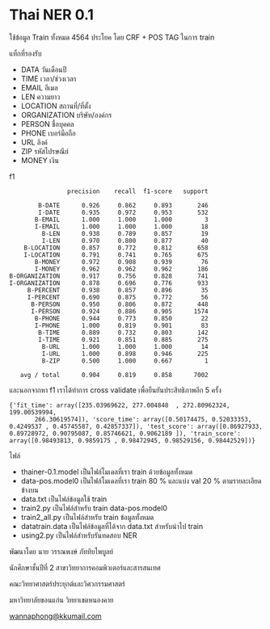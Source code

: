 # Thai NER 0.1

ใช้ข้อมูล Train ทั้งหมด 4564 ประโยค โดย CRF + POS TAG ในการ train

แท็กที่รองรับ

- DATA วันเดือนปี
- TIME เวลา/ช่วงเวลา
- EMAIL อีเมล
- LEN ความยาว
- LOCATION สถานที่/ที่ตั้ง
- ORGANIZATION บริษัท/องค์กร
- PERSON ชื่อบุคคล
- PHONE เบอร์มือถือ
- URL ลิงค์
- ZIP รหัสไปรษณีย์
- MONEY เงิน



f1

```
                precision    recall  f1-score   support

        B-DATE      0.926     0.862     0.893       246
        I-DATE      0.935     0.972     0.953       532
       B-EMAIL      1.000     1.000     1.000         3
       I-EMAIL      1.000     1.000     1.000        18
         B-LEN      0.938     0.789     0.857        19
         I-LEN      0.970     0.800     0.877        40
    B-LOCATION      0.857     0.772     0.812       658
    I-LOCATION      0.791     0.741     0.765       675
       B-MONEY      0.972     0.908     0.939        76
       I-MONEY      0.962     0.962     0.962       186
B-ORGANIZATION      0.917     0.756     0.828       741
I-ORGANIZATION      0.878     0.696     0.776       933
     B-PERCENT      0.938     0.857     0.896        35
     I-PERCENT      0.690     0.875     0.772        56
      B-PERSON      0.950     0.806     0.872       448
      I-PERSON      0.924     0.886     0.905      1574
       B-PHONE      0.944     0.773     0.850        22
       I-PHONE      1.000     0.819     0.901        83
        B-TIME      0.889     0.732     0.803       142
        I-TIME      0.921     0.851     0.885       275
         B-URL      1.000     1.000     1.000        14
         I-URL      1.000     0.898     0.946       225
         B-ZIP      0.500     1.000     0.667         1

   avg / total      0.904     0.819     0.858      7002
```

และนอกจากหา f1 เราได้ทำการ cross validate เพื่อยืนยันประสิทธิภาพอีก 5 ครั้ง

```
{'fit_time': array([235.03969622, 277.004848  , 272.80962324, 199.00539994,
       266.30619574]), 'score_time': array([0.50174475, 0.52033353, 0.4249537 , 0.45745587, 0.42857337]), 'test_score': array([0.86927933, 0.89728972, 0.90795087, 0.85746621, 0.9062189 ]), 'train_score': array([0.98493813, 0.9859175 , 0.98472945, 0.98529156, 0.98442529])}
```

ไฟล์

- thainer-0.1.model เป็นไฟล์โมเดลที่เรา train ด้วยข้อมูลทั้งหมด
- data-pos.model0 เป็นไฟล์โมเดลที่เรา train 80 % และแบ่ง val 20 % ตามรายละเอียดข้างบน
- data.txt เป็นไฟล์ข้อมูลใช้ train
- train2.py เป็นไฟล์สำหรับ train data-pos.model0
- train2_all.py เป็นไฟล์สำหรับ train ข้อมูลทั้งหมด
- datatrain.data เป็นไฟล์ข้อมูลที่ได้จาก data.txt สำหรับนำไป train
- using2.py เป็นไฟล์สำหรับรันทดสอบ NER



พัฒนาโดย นาย วรรณพงษ์  ภัททิยไพบูลย์

นักศึกษาชั้นปีที่ 2 สาขาวิทยาการคอมพิวเตอร์และสารสนเทศ

คณะวิทยาศาสตร์ประยุกต์และวิศวกรรมศาสตร์

มหาวิทยาลัยขอนแก่น วิทยาเขตหนองคาย

<wannaphong@kkumail.com>